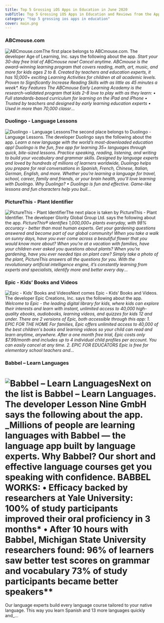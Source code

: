 ```yaml
---
title: Top 5 Grossing iOS Apps in Education in June 2020
subTitle: Top 5 Grossing iOS Apps in Education and Reviews from the AppStore in June 2020.
category: "top 5 grossing ios apps in education"
cover: main.png
---
```


### ABCmouse.com

![ABCmouse.com](https://is3-ssl.mzstatic.com/image/thumb/Purple123/v4/94/13/b9/9413b940-fc93-3064-8376-59c55aeea0f6/AppIcon-0-0-1x_U007emarketing-0-0-0-7-0-85-220.png/100x100bb.png)The first place belongs to ABCmouse.com. The developer Age of Learning, Inc. says the following about the app. _Start your 30-day free trial of ABCmouse now! Cancel anytime.  ABCmouse is the award-winning learning program that covers reading, math, art, music, and more for kids ages 2 to 8. Created by teachers and education experts, it has 10,000+ exciting Learning Activities for children at all academic levels.  Proven to Significantly Increase Reading Skills with as little as 45 minutes a week*.    Key Features  The ABCmouse Early Learning Academy is the research-validated program that kids 2–8 love to play with as they learn:  • Full standards-based curriculum for learning on the iPad and iPhone • Trusted by teachers and designed by early learning education experts • Used in more than 70,000 classr_...

### Duolingo - Language Lessons

![Duolingo - Language Lessons](https://is1-ssl.mzstatic.com/image/thumb/Purple123/v4/b5/4d/3e/b54d3efa-5360-a866-1628-dd07c30c4ed0/AppIcon-1x_U007emarketing-0-7-0-0-85-220.png/100x100bb.png)The second place belongs to Duolingo - Language Lessons. The developer Duolingo says the following about the app. _Learn a new language with the world’s most-downloaded education app! Duolingo is the fun, free app for learning 35+ languages through quick, bite-sized lessons. Practice speaking, reading, listening, and writing to build your vocabulary and grammar skills.   Designed by language experts and loved by hundreds of millions of learners worldwide, Duolingo helps you prepare for real conversations in Spanish, French, Chinese, Italian, German, English, and more.  Whether you’re learning a language for travel, school, career, family and friends, or your brain health, you’ll love learning with Duolingo.  Why Duolingo? • Duolingo is fun and effective. Game-like lessons and fun characters help you buil_...

### PictureThis - Plant Identifier

![PictureThis - Plant Identifier](https://is5-ssl.mzstatic.com/image/thumb/Purple113/v4/d5/12/ef/d512ef46-6f46-184d-5330-5052768a3117/AppIcon-0-0-1x_U007emarketing-0-0-0-7-0-0-sRGB-0-0-0-GLES2_U002c0-512MB-85-220-0-0.png/100x100bb.png)The next place is taken by PictureThis - Plant Identifier. The developer Glority Global Group Ltd. says the following about the app. _PictureThis® identifies 1,000,000+ plants everyday, with 98% accuracy - better than most human experts. Get your gardening questions answered and become part of our global community!
  When you take a walk on sunny days, have you ever come across a beautiful flower that you would know more about? When you’re at a vacation with families, have your children ever asked you questions about plants? When you’re gardening, have you ever needed tips on plant care? Simply take a photo of the plant, PictureThis answers all the questions for you.  With the revolutionary artificial intelligence engine, it’s constantly learning from experts and specialists, identify more and better every day_...

### Epic - Kids’ Books and Videos

![Epic - Kids’ Books and Videos](https://is2-ssl.mzstatic.com/image/thumb/Purple113/v4/74/e9/67/74e96787-53e2-f57e-a95e-6a4fcc42a4fb/AppIcon-0-0-1x_U007emarketing-0-0-0-7-0-0-sRGB-0-0-0-GLES2_U002c0-512MB-85-220-0-0.png/100x100bb.png)Next comes Epic - Kids’ Books and Videos. The developer Epic Creations, Inc. says the following about the app. _Welcome to Epic - the leading digital library for kids, where kids can explore their interests and learn with instant, unlimited access to 40,000 high-quality ebooks, audiobooks, learning videos, and quizzes for kids 12 and under.   There are 2 versions of Epic, both accessible through this app:  1. EPIC FOR THE HOME  For families, Epic offers unlimited access to 40,000 of the best children's books and learning videos so your child can read and learn anytime, anywhere. After a one month free trial, Epic costs only $7.99/month and includes up to 4 individual child profiles per account. You can easily cancel at any time.   2. EPIC FOR EDUCATORS  Epic is free for elementary school teachers and_...

### Babbel – Learn Languages

![Babbel – Learn Languages](https://is4-ssl.mzstatic.com/image/thumb/Purple123/v4/1d/13/db/1d13dbc3-950a-9a51-c86f-c8814cc5543e/AppIcons-1x_U007emarketing-0-7-0-0-85-220.png/100x100bb.png)Next on the list is Babbel – Learn Languages. The developer Lesson Nine GmbH says the following about the app. _Millions of people are learning languages with Babbel — the language app built by language experts. Why Babbel? Our short and effective language courses get you speaking with confidence.
 BABBEL WORKS:
 • Efficacy backed by researchers at Yale University: 
 100% of study participants improved their oral proficiency in 3 months*
 • After 10 hours with Babbel, Michigan State University researchers found:
 96% of learners saw better test scores on grammar and vocabulary
 73% of study participants became better speakers**
 ====================
 Our language experts build every language course tailored to your native language. This way you learn Spanish and 13 more languages quickly and_...

